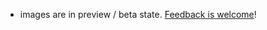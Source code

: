 - images are in preview / beta state. [Feedback is welcome](http://forum.armbian.com/index.php/topic/1580-nanopi-neo/page-5)!